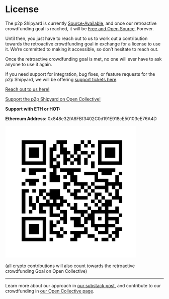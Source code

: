 # License

The p2p Shipyard is currently [Source-Available](https://en.wikipedia.org/wiki/Source-available_software), and once our retroactive crowdfunding goal is reached, it will be [Free and Open Source](https://en.wikipedia.org/wiki/Free_and_open-source_software), Forever.

Until then, you just have to reach out to us to work out a contribution towards the retroactive crowdfunding goal in exchange for a license to use it. We’re committed to making it accessible, so don’t hesitate to reach out.

Once the retroactive crowdfunding goal is met, no one will ever have to ask anyone to use it again. 

If you need support for integration, bug fixes, or feature requests for the p2p Shipyard, we will be offering [support tickets here](https://opencollective.com/darksoil/projects/p2pshipyard).


[Reach out to us here!](mailto:hello@darksoil.studio)


[Support the p2p Shipyard on Open Collective!](https://opencollective.com/darksoil/projects/p2pshipyard)


**Support with ETH or HOT:**

**Ethereum Address:** 0x848e32fA8FBf3402C0d191E918cE50103eE76A4D

![Crypto Address](./qrcode-crypto-address.png)

(all crypto contributions will also count towards the retroactive crowdfunding Goal on Open Collective)

---

Learn more about our approach in [our substack post](https://substack.com/@darksoil), and contribute to our crowdfunding in [our Open Collective page](https://opencollective.com/darksoil/projects/p2p-shipyard).
